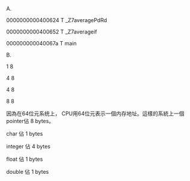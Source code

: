 A.

0000000000400624 T _Z7averagePdRd

0000000000400652 T _Z7averageif

000000000040067a T main

B.

1 8

4 8

4 8

8 8

因為在64位元系统上， CPU用64位元表示一個内存地址。這樣的系統上一個pointer佔 8 bytes。


char 佔 1 bytes

integer 佔 4 bytes

float 佔 1 bytes

double 佔 1 bytes
